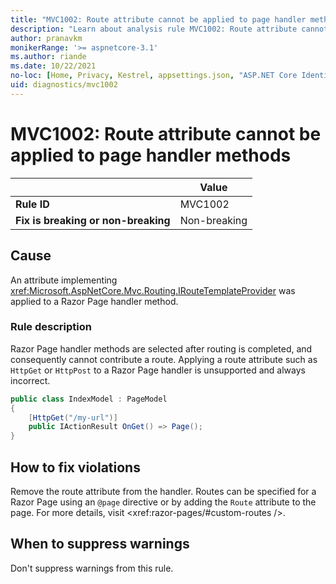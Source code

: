 ```yaml
---
title: "MVC1002: Route attribute cannot be applied to page handler methods"
description: "Learn about analysis rule MVC1002: Route attribute cannot be applied to page handler methods"
author: pranavkm
monikerRange: '>= aspnetcore-3.1'
ms.author: riande
ms.date: 10/22/2021
no-loc: [Home, Privacy, Kestrel, appsettings.json, "ASP.NET Core Identity", cookie, Cookie, Blazor, "Blazor Server", "Blazor WebAssembly", "Identity", "Let's Encrypt", Razor, SignalR]
uid: diagnostics/mvc1002
---
```

# MVC1002: Route attribute cannot be applied to page handler methods

| | Value |
|-|-|
| **Rule ID** |MVC1002|
| **Fix is breaking or non-breaking** |Non-breaking|

## Cause

An attribute implementing <xref:Microsoft.AspNetCore.Mvc.Routing.IRouteTemplateProvider> was applied to a Razor Page handler method.

### Rule description

Razor Page handler methods are selected after routing is completed, and consequently cannot contribute a route. Applying a route attribute such as `HttpGet` or `HttpPost` to a Razor Page handler is unsupported and always incorrect.

```csharp
public class IndexModel : PageModel
{
    [HttpGet("/my-url")]
    public IActionResult OnGet() => Page();
}
```

## How to fix violations

Remove the route attribute from the handler. Routes can be specified for a Razor Page using an `@page` directive or by adding the `Route` attribute to the page. For more details, visit <xref:razor-pages/#custom-routes />.

## When to suppress warnings

Don't suppress warnings from this rule.
